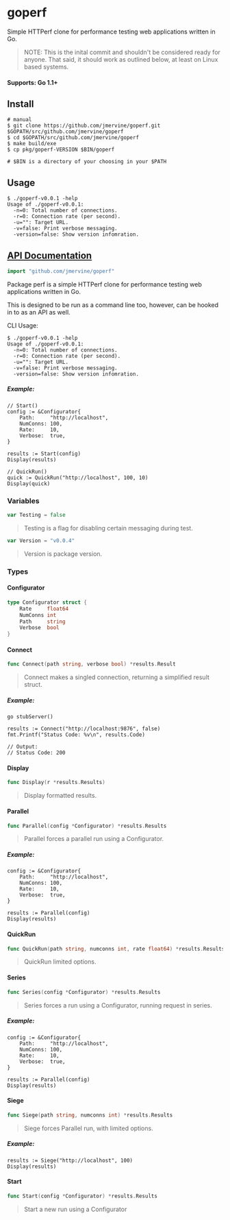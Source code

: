 # goperf

Simple HTTPerf clone for performance testing web applications written in Go.

> NOTE: This is the inital commit and shouldn't be considered ready for anyone. That said, it should
> work as outlined below, at least on Linux based systems.

#### Supports: Go 1.1+

## Install

```
# manual
$ git clone https://github.com/jmervine/goperf.git $GOPATH/src/github.com/jmervine/goperf
$ cd $GOPATH/src/github.com/jmervine/goperf
$ make build/exe
$ cp pkg/goperf-VERSION $BIN/goperf

# $BIN is a directory of your choosing in your $PATH
```

## Usage

```
$ ./goperf-v0.0.1 -help
Usage of ./goperf-v0.0.1:
  -n=0: Total number of connections.
  -r=0: Connection rate (per second).
  -u="": Target URL.
  -v=false: Print verbose messaging.
  -version=false: Show version infomration.
```

## [API Documentation](http://godoc.org/github.com/jmervine/goperf)

```go
import "github.com/jmervine/goperf"
```
Package perf is a simple HTTPerf clone for performance testing web applications
written in Go.

This is designed to be run as a command line too, however, can be hooked in to
as an API as well.

CLI Usage:

    $ ./goperf-v0.0.1 -help
    Usage of ./goperf-v0.0.1:
      -n=0: Total number of connections.
      -r=0: Connection rate (per second).
      -u="": Target URL.
      -v=false: Print verbose messaging.
      -version=false: Show version infomration.

##### Example:
	// Start()
	config := &Configurator{
	    Path:     "http://localhost",
	    NumConns: 100,
	    Rate:     10,
	    Verbose:  true,
	}

	results := Start(config)
	Display(results)

	// QuickRun()
	quick := QuickRun("http://localhost", 100, 10)
	Display(quick)

### Variables

```go
var Testing = false
```

> Testing is a flag for disabling certain messaging during test.

```go
var Version = "v0.0.4"
```

> Version is package version.


### Types

#### Configurator

```go
type Configurator struct {
    Rate     float64
    NumConns int
    Path     string
    Verbose  bool
}
```




#### Connect

```go
func Connect(path string, verbose bool) *results.Result
```
> Connect makes a singled connection, returning a simplified result struct.

##### Example:
	go stubServer()

	results := Connect("http://localhost:9876", false)
	fmt.Printf("Status Code: %v\n", results.Code)

	// Output:
	// Status Code: 200

#### Display

```go
func Display(r *results.Results)
```
> Display formatted results.


#### Parallel

```go
func Parallel(config *Configurator) *results.Results
```
> Parallel forces a parallel run using a Configurator.

##### Example:
	config := &Configurator{
	    Path:     "http://localhost",
	    NumConns: 100,
	    Rate:     10,
	    Verbose:  true,
	}

	results := Parallel(config)
	Display(results)

#### QuickRun

```go
func QuickRun(path string, numconns int, rate float64) *results.Results
```
> QuickRun limited options.


#### Series

```go
func Series(config *Configurator) *results.Results
```
> Series forces a run using a Configurator, running request in series.

##### Example:
	config := &Configurator{
	    Path:     "http://localhost",
	    NumConns: 100,
	    Rate:     10,
	    Verbose:  true,
	}

	results := Parallel(config)
	Display(results)

#### Siege

```go
func Siege(path string, numconns int) *results.Results
```
> Siege forces Parallel run, with limited options.

##### Example:
	results := Siege("http://localhost", 100)
	Display(results)

#### Start

```go
func Start(config *Configurator) *results.Results
```
> Start a new run using a Configurator



